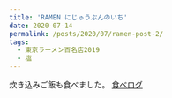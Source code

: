 ```yaml
---
title: 'RAMEN にじゅうぶんのいち'
date: 2020-07-14
permalink: /posts/2020/07/ramen-post-2/
tags:
  - 東京ラーメン百名店2019
  - 塩
---
```


炊き込みご飯も食べました。
[食べログ](https://tabelog.com/tokyo/A1324/A132401/13147594/)
